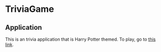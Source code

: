 # TriviaGame
## Application
This is an trivia application that is Harry Potter themed. To play, go to [this link](https://dskay3.github.io/trivia-game/).
